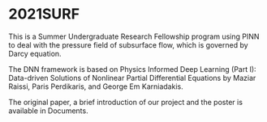 # 2021SURF
This is a Summer Undergraduate Research Fellowship program using PINN to deal with the pressure field of subsurface flow, which is governed by Darcy equation.  

The DNN framework is based on Physics Informed Deep Learning (Part I): Data-driven Solutions of Nonlinear Partial Differential Equations by Maziar Raissi, Paris Perdikaris, and George Em Karniadakis.

The original paper, a brief introduction of our project and the poster is available in Documents.
